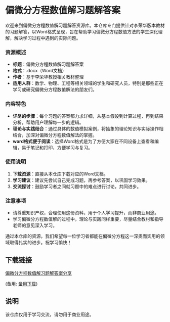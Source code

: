 # 偏微分方程数值解习题解答案

欢迎来到偏微分方程数值解习题解答资源库。本仓库专门提供针对李荣华版本教材的习题解答，以Word格式呈现，旨在帮助学习偏微分方程数值方法的学生深化理解，解决学习过程中遇到的实际问题。

### 资源概述

- **标题**：偏微分方程数值解习题解答案
- **格式**：.docx（Word文档）
- **作者**：基于李荣华教授相关教材整理
- **适用人群**：数学、物理、工程等相关领域的学生和研究人员，特别是那些正在学习或研究偏微分方程数值解法的朋友们。

### 内容特色

- **详尽的步骤**：每个习题的答案都力求详细，从基本假设到计算过程，再到结果分析，帮助用户理解每一步的逻辑。
- **理论与实践结合**：通过具体的数值模拟案例，将抽象的理论知识与实际操作相结合，加深对偏微分方程数值解法的掌握。
- **word格式便于阅读**：选择Word格式是为了方便大家在不同设备上查看和编辑，易于笔记和打印，方便学习与复习。

### 使用说明

1. **下载资源**：直接从本仓库下载对应的Word文档。
2. **学习建议**：建议先尝试自己完成习题，再参考答案，以巩固学习效果。
3. **交流探讨**：鼓励学习者之间就习题中的难点进行讨论，共同进步。

### 注意事项

- 请尊重知识产权，合理使用这份资料，用于个人学习提升，而非商业用途。
- 学习偏微分方程数值解的过程中，理论与实践同样重要，尽量结合教材和指导老师的意见深入学习。

通过本仓库的资源，我们希望每一位学习者都能在偏微分方程这一深奥而实用的领域取得扎实的进步。祝学习愉快！

## 下载链接
[偏微分方程数值解习题解答案分享](https://pan.quark.cn/s/64a37c5838f1) 

(备用: [备用下载](https://pan.baidu.com/s/1zOr9MT_1lI0wg2k4Z5pK-Q?pwd=1234))

## 说明

该仓库仅用于学习交流，请勿用于商业用途。
